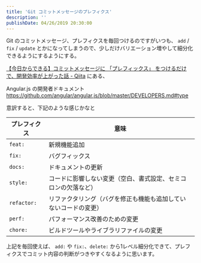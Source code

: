 ```yaml
---
title: 'Git コミットメッセージのプレフィクス'
description: ''
publishDate: 04/26/2019 20:30:00
---
```


<p>Git のコミットメッセージ、プレフィクスを毎回つけるのですがいつも、
<code>add</code> / <code>fix</code> / <code>update</code> とかになってしまうので、少しだけバリエーション増やして細分化できるようにするようにする。</p>

<p><a href="https://qiita.com/numanomanu/items/45dd285b286a1f7280ed">【今日からできる】コミットメッセージに 「プレフィックス」 をつけるだけで、開発効率が上がった話 - Qiita</a> にある、</p>

<p>Angular.js の開発者ドキュメント
<a href="https://github.com/angular/angular.js/blob/master/DEVELOPERS.md#type">https://github.com/angular/angular.js/blob/master/DEVELOPERS.md#type</a></p>

<p>意訳すると、下記のような感じかなと</p>

<table>
<thead>
<tr>
<th> プレフィクス </th>
<th> 意味 </th>
</tr>
</thead>
<tbody>
<tr>
<td> <code>feat:</code> </td>
<td> 新規機能追加 </td>
</tr>
<tr>
<td> <code>fix:</code> </td>
<td> バグフィックス </td>
</tr>
<tr>
<td> <code>docs:</code> </td>
<td> ドキュメントの更新 </td>
</tr>
<tr>
<td> <code>style:</code> </td>
<td> コードに影響しない変更（空白、書式設定、セミコロンの欠落など） </td>
</tr>
<tr>
<td> <code>refactor:</code> </td>
<td> リファクタリング（バグを修正も機能も追加していないコードの変更） </td>
</tr>
<tr>
<td> <code>perf:</code> </td>
<td> パフォーマンス改善のための変更 </td>
</tr>
<tr>
<td> <code>chore:</code> </td>
<td> ビルドツールやライブラリファイルの変更 </td>
</tr>
</tbody>
</table>

<p>上記を毎回使えば、 <code>add:</code> や <code>fix:</code>、<code>delete:</code> から1レベル細分化できて、プレフィクスでコミット内容の判断がつきやすくなるように思います。</p>
